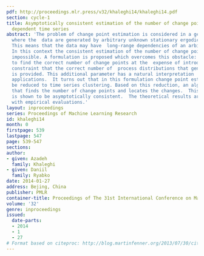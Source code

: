 ```yaml
---
pdf: http://proceedings.mlr.press/v32/khaleghi14/khaleghi14.pdf
section: cycle-1
title: Asymptotically consistent estimation of the number of change points in highly
  dependent time series
abstract: 'The problem of change point estimation is considered in a general framework
  where the  data are generated by arbitrary unknown stationary ergodic process distributions.
  This means that the data may have  long-range dependencies of an arbitrary form.
  In this context the consistent estimation of the number of change points is provably
  impossible. A formulation is proposed which overcomes this obstacle:   it is possible
  to find the correct number of change points at the  expense of introducing the additional
  constraint that the correct number of  process distributions that generate the data
  is provided. This additional parameter has a natural interpretation  in many real-world
  applications.  It turns out that in this formulation change point estimation can
  be reduced to time series clustering. Based on this reduction, an algorithm is proposed
  that finds the number of change points and locates the changes.  This algorithm
  is shown to be asymptotically consistent.  The theoretical results are complemented
  with empirical evaluations.'
layout: inproceedings
series: Proceedings of Machine Learning Research
id: khaleghi14
month: 0
firstpage: 539
lastpage: 547
page: 539-547
sections: 
author:
- given: Azadeh
  family: Khaleghi
- given: Daniil
  family: Ryabko
date: 2014-01-27
address: Bejing, China
publisher: PMLR
container-title: Proceedings of The 31st International Conference on Machine Learning
volume: '32'
genre: inproceedings
issued:
  date-parts:
  - 2014
  - 1
  - 27
# Format based on citeproc: http://blog.martinfenner.org/2013/07/30/citeproc-yaml-for-bibliographies/
---
```

